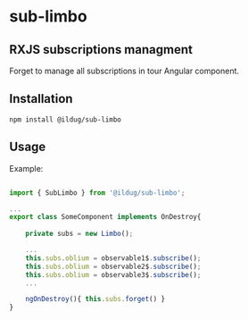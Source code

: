 # sub-limbo

## RXJS subscriptions managment

Forget to manage all subscriptions in tour Angular component.


## Installation

```
npm install @ildug/sub-limbo
```

## Usage

Example:

``` typescript

import { SubLimbo } from '@ildug/sub-limbo';

...
export class SomeComponent implements OnDestroy{
    
    private subs = new Limbo();

    ...
    this.subs.oblium = observable1$.subscribe();
    this.subs.oblium = observable2$.subscribe();
    this.subs.oblium = observable3$.subscribe();
    ...

    ngOnDestroy(){ this.subs.forget() }
}

```